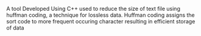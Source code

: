 A tool Developed Using C++ used to reduce the size of text file using huffman coding, a technique for lossless data. Huffman coding assigns the sort code to more frequent occuring character resulting in efficient storage of data

